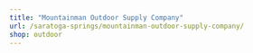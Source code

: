 ```yaml
---
title: "Mountainman Outdoor Supply Company"
url: /saratoga-springs/mountainman-outdoor-supply-company/
shop: outdoor
---
```


